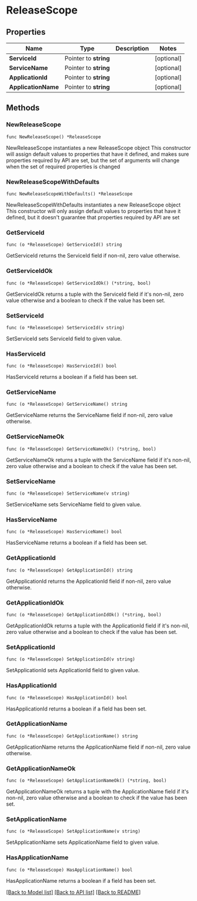 # ReleaseScope

## Properties

Name | Type | Description | Notes
------------ | ------------- | ------------- | -------------
**ServiceId** | Pointer to **string** |  | [optional] 
**ServiceName** | Pointer to **string** |  | [optional] 
**ApplicationId** | Pointer to **string** |  | [optional] 
**ApplicationName** | Pointer to **string** |  | [optional] 

## Methods

### NewReleaseScope

`func NewReleaseScope() *ReleaseScope`

NewReleaseScope instantiates a new ReleaseScope object
This constructor will assign default values to properties that have it defined,
and makes sure properties required by API are set, but the set of arguments
will change when the set of required properties is changed

### NewReleaseScopeWithDefaults

`func NewReleaseScopeWithDefaults() *ReleaseScope`

NewReleaseScopeWithDefaults instantiates a new ReleaseScope object
This constructor will only assign default values to properties that have it defined,
but it doesn't guarantee that properties required by API are set

### GetServiceId

`func (o *ReleaseScope) GetServiceId() string`

GetServiceId returns the ServiceId field if non-nil, zero value otherwise.

### GetServiceIdOk

`func (o *ReleaseScope) GetServiceIdOk() (*string, bool)`

GetServiceIdOk returns a tuple with the ServiceId field if it's non-nil, zero value otherwise
and a boolean to check if the value has been set.

### SetServiceId

`func (o *ReleaseScope) SetServiceId(v string)`

SetServiceId sets ServiceId field to given value.

### HasServiceId

`func (o *ReleaseScope) HasServiceId() bool`

HasServiceId returns a boolean if a field has been set.

### GetServiceName

`func (o *ReleaseScope) GetServiceName() string`

GetServiceName returns the ServiceName field if non-nil, zero value otherwise.

### GetServiceNameOk

`func (o *ReleaseScope) GetServiceNameOk() (*string, bool)`

GetServiceNameOk returns a tuple with the ServiceName field if it's non-nil, zero value otherwise
and a boolean to check if the value has been set.

### SetServiceName

`func (o *ReleaseScope) SetServiceName(v string)`

SetServiceName sets ServiceName field to given value.

### HasServiceName

`func (o *ReleaseScope) HasServiceName() bool`

HasServiceName returns a boolean if a field has been set.

### GetApplicationId

`func (o *ReleaseScope) GetApplicationId() string`

GetApplicationId returns the ApplicationId field if non-nil, zero value otherwise.

### GetApplicationIdOk

`func (o *ReleaseScope) GetApplicationIdOk() (*string, bool)`

GetApplicationIdOk returns a tuple with the ApplicationId field if it's non-nil, zero value otherwise
and a boolean to check if the value has been set.

### SetApplicationId

`func (o *ReleaseScope) SetApplicationId(v string)`

SetApplicationId sets ApplicationId field to given value.

### HasApplicationId

`func (o *ReleaseScope) HasApplicationId() bool`

HasApplicationId returns a boolean if a field has been set.

### GetApplicationName

`func (o *ReleaseScope) GetApplicationName() string`

GetApplicationName returns the ApplicationName field if non-nil, zero value otherwise.

### GetApplicationNameOk

`func (o *ReleaseScope) GetApplicationNameOk() (*string, bool)`

GetApplicationNameOk returns a tuple with the ApplicationName field if it's non-nil, zero value otherwise
and a boolean to check if the value has been set.

### SetApplicationName

`func (o *ReleaseScope) SetApplicationName(v string)`

SetApplicationName sets ApplicationName field to given value.

### HasApplicationName

`func (o *ReleaseScope) HasApplicationName() bool`

HasApplicationName returns a boolean if a field has been set.


[[Back to Model list]](../README.md#documentation-for-models) [[Back to API list]](../README.md#documentation-for-api-endpoints) [[Back to README]](../README.md)


